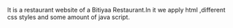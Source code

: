 It is a restaurant website of a Bitiyaa Restaurant.In it we apply html ,different css styles and some amount of java script.
